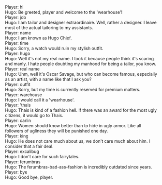 Player: hi  
Hugo: Be greeted, player and welcome to the 'wearhouse'!  
Player: job  
Hugo: I am tailor and designer extraordinaire. Well, rather a designer. I leave most of the actual tailoring to my assistants.  
Player: name  
Hugo: I am known as Hugo Chief.  
Player: time  
Hugo: Sorry, a watch would ruin my stylish outfit.  
Player: hugo  
Hugo: Well it's not my real name. I took it because people think it's scaring and manly. I hate people doubting my manhood for being a tailor, you know.  
Player: real name  
Hugo: Uhm, well it's Oscar Savage, but who can become famous, especially as an artist, with a name like that I ask you?  
Player: outfit  
Hugo: Sorry, but my time is currently reserved for premium matters.  
Player: warehouse  
Hugo: I would call it a 'wearhouse'.  
Player: 'thais  
Hugo: Thais is kind of a fashion hell. If there was an award for the most ugly citizens, it would go to Thais.  
Player: carlin  
Hugo: Women should know better than to hide in ugly armor. Like all followers of ugliness they will be punished one day.  
Player: king  
Hugo: He does not care much about us, we don't care much about him. I consider that a fair deal.  
Player: excalibug  
Hugo: I don't care for such fairytales.  
Player: ferumbras  
Hugo: The ferumbras-bad-ass-fashion is incredibly outdated since years.  
Player: bye  
Hugo: Good bye, player.  
